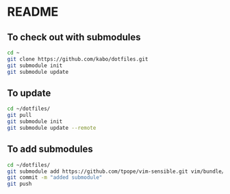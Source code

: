 # README

## To check out with submodules
```sh
cd ~
git clone https://github.com/kabo/dotfiles.git
git submodule init
git submodule update
```

## To update
```sh
cd ~/dotfiles/
git pull
git submodule init
git submodule update --remote
```

## To add submodules
```sh
cd ~/dotfiles/
git submodule add https://github.com/tpope/vim-sensible.git vim/bundle/vim-sensible
git commit -m "added submodule"
git push
```

